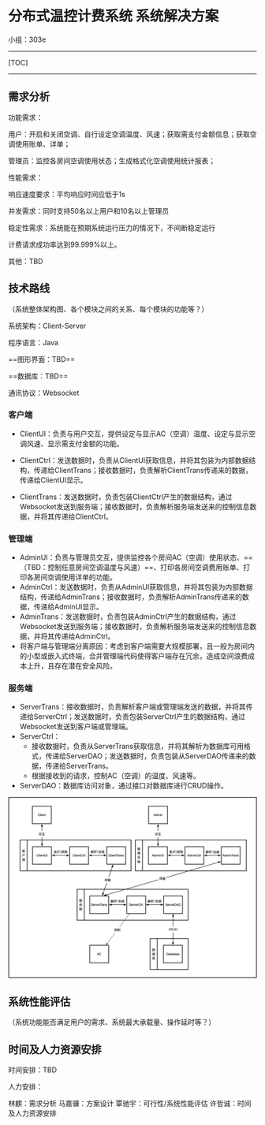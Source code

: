 # 分布式温控计费系统	系统解决方案

小组：303e

----

[TOC]

----

## 需求分析

功能需求：

用户：开启和关闭空调、自行设定空调温度、风速；获取需支付金额信息；获取空调使用账单、详单；

管理员：监控各房间空调使用状态；生成格式化空调使用统计报表；

性能需求：

响应速度要求：平均响应时间应低于1s

并发需求：同时支持50名以上用户和10名以上管理员

稳定性需求：系统能在预期系统运行压力的情况下，不间断稳定运行 

计费请求成功率达到99.999%以上。

其他：TBD



## 技术路线

（系统整体架构图、各个模块之间的关系、每个模块的功能等？）

系统架构：Client-Server

程序语言：Java

==图形界面：TBD==

==数据库：TBD==

通讯协议：Websocket

### 客户端

* ClientUI：负责与用户交互，提供设定与显示AC（空调）温度、设定与显示空调风速、显示需支付金额的功能。

* ClientCtrl：发送数据时，负责从ClientUI获取信息，并将其包装为内部数据结构，传递给ClientTrans；接收数据时，负责解析ClientTrans传递来的数据，传递给ClientUI显示。

* ClientTrans：发送数据时，负责包装ClientCtrl产生的数据结构，通过Websocket发送到服务端；接收数据时，负责解析服务端发送来的控制信息数据，并将其传递给ClientCtrl。

### 管理端

* AdminUI：负责与管理员交互，提供监控各个房间AC（空调）使用状态、==（TBD：控制任意房间空调温度与风速）==、打印各房间空调费用账单、打印各房间空调使用详单的功能。
* AdminCtrl：发送数据时，负责从AdminUI获取信息，并将其包装为内部数据结构，传递给AdminTrans；接收数据时，负责解析AdminTrans传递来的数据，传递给AdminUI显示。
* AdminTrans：发送数据时，负责包装AdminCtrl产生的数据结构，通过Websocket发送到服务端；接收数据时，负责解析服务端发送来的控制信息数据，并将其传递给AdminCtrl。
* 将客户端与管理端分离原因：考虑到客户端需要大规模部署，且一般为房间内的小型或嵌入式终端，合并管理端代码使得客户端存在冗余，造成空间浪费成本上升，且存在潜在安全风险。

### 服务端

* ServerTrans：接收数据时，负责解析客户端或管理端发送的数据，并将其传递给ServerCtrl；发送数据时，负责包装ServerCtrl产生的数据结构，通过Websocket发送到客户端或管理端。
* ServerCtrl：
	* 接收数据时，负责从ServerTrans获取信息，并将其解析为数据库可用格式，传递给ServerDAO；发送数据时，负责包装从ServerDAO传递来的数据，传递给ServerTrans。
	* 根据接收到的请求，控制AC（空调）的温度、风速等。
* ServerDAO：数据库访问对象，通过接口对数据库进行CRUD操作。

![SystemStructureV2](分布式温控计费系统_系统解决方案.assets/SystemStructureV2.png)



## 系统性能评估

（系统功能能否满足用户的需求、系统最大承载量、操作延时等？）



## 时间及人力资源安排

时间安排：TBD

人力安排：

林麒：需求分析
马嘉骥：方案设计
覃驰宇：可行性/系统性能评估
许哲诚：时间及人力资源安排